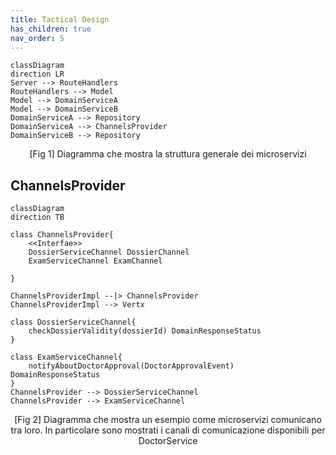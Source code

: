 ```yaml
---
title: Tactical Design
has_children: true
nav_order: 5
---
```




```mermaid
classDiagram
direction LR
Server --> RouteHandlers
RouteHandlers --> Model
Model --> DomainServiceA
Model --> DomainServiceB
DomainServiceA --> Repository
DomainServiceA --> ChannelsProvider
DomainServiceB --> Repository

```
<p align="center">[Fig 1] Diagramma che mostra la struttura generale dei microservizi </p>



## ChannelsProvider
```mermaid
classDiagram
direction TB

class ChannelsProvider{
    <<Interfae>>
    DossierServiceChannel DossierChannel
    ExamServiceChannel ExamChannel

}

ChannelsProviderImpl --|> ChannelsProvider
ChannelsProviderImpl --> Vertx

class DossierServiceChannel{
    checkDossierValidity(dossierId) DomainResponseStatus
}

class ExamServiceChannel{
    notifyAboutDoctorApproval(DoctorApprovalEvent) DomainResponseStatus
}
ChannelsProvider --> DossierServiceChannel
ChannelsProvider --> ExamServiceChannel

```
<p align="center">[Fig 2] Diagramma che mostra un esempio come microservizi comunicano tra loro. In particolare sono mostrati i canali di comunicazione disponibili per DoctorService </p>